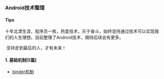 ### Android技术整理

#### Tips

​	十年北漂生涯，程序员一枚，热爱技术，乐于奋斗，始终坚持通过技术可以实现我们的人生理想。目前整理了Android技术，期待后续会有更多。

​	坚持走到最后的人，才有未来！

#### 1. 基础机制[5篇]

- [binder机制]([https://github.com/crazycoding7/AndroidBlogs/tree/master/android/01%E5%9F%BA%E7%A1%80%E6%9C%BA%E5%88%B6](https://github.com/crazycoding7/AndroidBlogs/tree/master/android/01基础机制))

